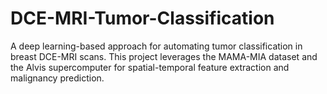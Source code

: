 # DCE-MRI-Tumor-Classification
A deep learning-based approach for automating tumor classification in breast DCE-MRI scans. This project leverages the MAMA-MIA dataset and the Alvis supercomputer for spatial-temporal feature extraction and malignancy prediction.
